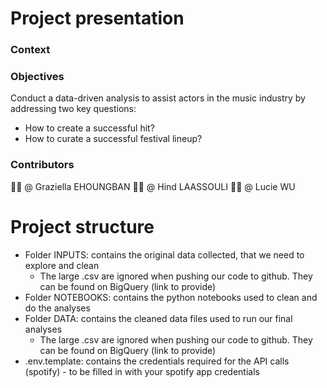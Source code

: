 # Project presentation

### Context
### Objectives

Conduct a data-driven analysis to assist actors in the music industry by addressing two key questions: 
- How to create a successful hit?
- How to curate a successful festival lineup?
  
### Contributors
👨‍💻 @ Graziella EHOUNGBAN
👨‍💻 @ Hind LAASSOULI
👨‍💻 @ Lucie WU
 
# Project structure
- Folder INPUTS: contains the original data collected, that we need to explore and clean
  - The large .csv are ignored when pushing our code to github. They can be found on BigQuery (link to provide)
- Folder NOTEBOOKS: contains the python notebooks used to clean and do the analyses
- Folder DATA: contains the cleaned data files used to run our final analyses
  - The large .csv are ignored when pushing our code to github. They can be found on BigQuery (link to provide)
- .env.template: contains the credentials required for the API calls (spotify) - to be filled in with your spotify app credentials
